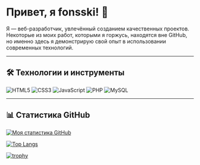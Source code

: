 # Привет, я fonsski! 👋

Я — веб-разработчик, увлечённый созданием качественных проектов. Некоторые из моих работ, которыми я горжусь, находятся вне GitHub, но именно здесь я демонстрирую свой опыт в использовании современных технологий.

---

## 🛠 Технологии и инструменты

![HTML5](https://img.shields.io/badge/HTML5-E34F26?style=flat&logo=html5&logoColor=white)
![CSS3](https://img.shields.io/badge/CSS3-1572B6?style=flat&logo=css3)
![JavaScript](https://img.shields.io/badge/JavaScript-F7DF1E?style=flat&logo=javascript&logoColor=black)
![PHP](https://img.shields.io/badge/PHP-777BB4?style=flat&logo=php&logoColor=white)
![MySQL](https://img.shields.io/badge/MySQL-4479A1?style=flat&logo=mysql&logoColor=white)

---

## 📊 Статистика GitHub
[![Моя статистика GitHub](https://github-readme-stats.vercel.app/api?username=fonsski&show_icons=true&theme=default)](https://github.com/YOUR_USERNAME)

[![Top Langs](https://github-readme-stats.vercel.app/api/top-langs/?username=fonsski&layout=compact&theme=default)](https://github.com/YOUR_USERNAME)

[![trophy](https://github-profile-trophy.vercel.app/?username=fonsski&theme=onedark)](https://github.com/ryo-ma/github-profile-trophy)
